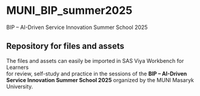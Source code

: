 # MUNI_BIP_summer2025
BIP – AI-Driven Service Innovation Summer School 2025

## Repository for files and assets
The files and assets can easily be imported in SAS Viya Workbench for Learners  
for review, self-study and practice in the sessions of the **BIP – AI-Driven  
Service Innovation Summer School 2025** organized by the MUNI Masaryk University.
